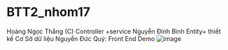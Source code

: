 # BTT2_nhom17
Hoàng Ngọc Thắng (C)
Controller +service
Nguyễn Đình Bình
Entity+ thiết kế Cơ Sở dữ liệu
Nguyễn Đức Quý:
Front End
Demo
![image](https://user-images.githubusercontent.com/61647416/169639923-2e07ce8d-a3fb-4fef-aa29-49c03929dc0f.png)
